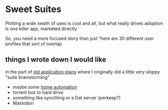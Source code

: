 # Sweet Suites

Plotting a wide swath of uses is cool and all, but what really drives adoption is one killer app, marketed directly

So, you need a more focused story than just "here are 30 different user profiles that sort of overlap

## things I wrote down I would like

in the part of [old application plans](2f104233-0b1b-46c0-a60a-ff2ceadff47b.md) where I originally did a little very sloppy "suite brainstorming"

- maybe some [home automation](d16c8401-504e-4de9-92c5-001d4f1029df.md)
- torrent box to hard drive
- something like syncthing or a Dat server (perkeep?)
- Mastodon
